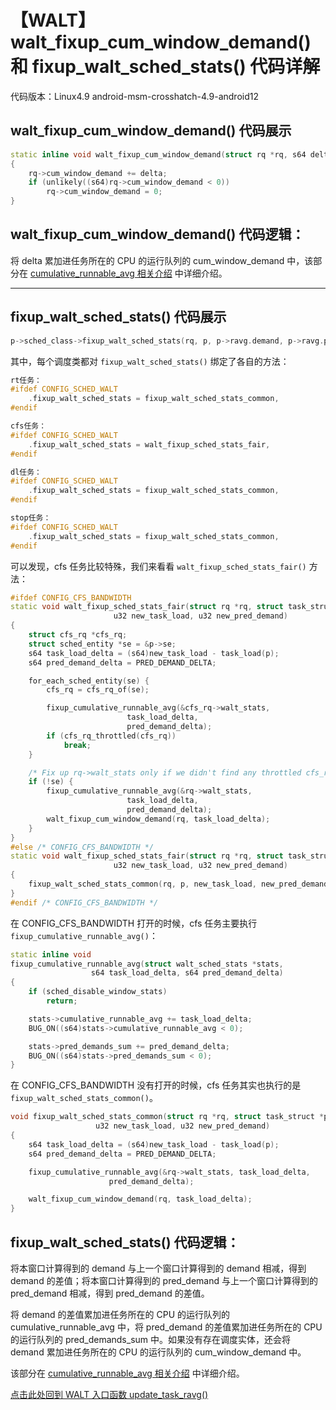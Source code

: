 # 【WALT】walt_fixup_cum_window_demand() 和 fixup_walt_sched_stats() 代码详解
代码版本：Linux4.9 android-msm-crosshatch-4.9-android12
## walt_fixup_cum_window_demand() 代码展示
```cpp
static inline void walt_fixup_cum_window_demand(struct rq *rq, s64 delta)
{
	rq->cum_window_demand += delta;
	if (unlikely((s64)rq->cum_window_demand < 0))
		rq->cum_window_demand = 0;
}
```
## walt_fixup_cum_window_demand() 代码逻辑：
将 delta 累加进任务所在的 CPU 的运行队列的 cum_window_demand 中，该部分在 [cumulative_runnable_avg 相关介绍]() 中详细介绍。

---
## fixup_walt_sched_stats() 代码展示
```cpp
p->sched_class->fixup_walt_sched_stats(rq, p, p->ravg.demand, p->ravg.pred_demand);
```
其中，每个调度类都对 `fixup_walt_sched_stats()` 绑定了各自的方法：
```cpp
rt任务：
#ifdef CONFIG_SCHED_WALT
	.fixup_walt_sched_stats	= fixup_walt_sched_stats_common,
#endif

cfs任务：
#ifdef CONFIG_SCHED_WALT
	.fixup_walt_sched_stats	= walt_fixup_sched_stats_fair,
#endif

dl任务：
#ifdef CONFIG_SCHED_WALT
	.fixup_walt_sched_stats	= fixup_walt_sched_stats_common,
#endif

stop任务：
#ifdef CONFIG_SCHED_WALT
	.fixup_walt_sched_stats	= fixup_walt_sched_stats_common,
#endif
```
可以发现，cfs 任务比较特殊，我们来看看 `walt_fixup_sched_stats_fair()` 方法：
```cpp
#ifdef CONFIG_CFS_BANDWIDTH
static void walt_fixup_sched_stats_fair(struct rq *rq, struct task_struct *p,
				       u32 new_task_load, u32 new_pred_demand)
{
	struct cfs_rq *cfs_rq;
	struct sched_entity *se = &p->se;
	s64 task_load_delta = (s64)new_task_load - task_load(p);
	s64 pred_demand_delta = PRED_DEMAND_DELTA;

	for_each_sched_entity(se) {
		cfs_rq = cfs_rq_of(se);

		fixup_cumulative_runnable_avg(&cfs_rq->walt_stats,
					      task_load_delta,
					      pred_demand_delta);
		if (cfs_rq_throttled(cfs_rq))
			break;
	}

	/* Fix up rq->walt_stats only if we didn't find any throttled cfs_rq */
	if (!se) {
		fixup_cumulative_runnable_avg(&rq->walt_stats,
					      task_load_delta,
					      pred_demand_delta);
		walt_fixup_cum_window_demand(rq, task_load_delta);
	}
}
#else /* CONFIG_CFS_BANDWIDTH */
static void walt_fixup_sched_stats_fair(struct rq *rq, struct task_struct *p,
				       u32 new_task_load, u32 new_pred_demand)
{
	fixup_walt_sched_stats_common(rq, p, new_task_load, new_pred_demand);
}
#endif /* CONFIG_CFS_BANDWIDTH */
```
在 CONFIG_CFS_BANDWIDTH 打开的时候，cfs 任务主要执行 `fixup_cumulative_runnable_avg()`：
```cpp
static inline void
fixup_cumulative_runnable_avg(struct walt_sched_stats *stats,
			      s64 task_load_delta, s64 pred_demand_delta)
{
	if (sched_disable_window_stats)
		return;

	stats->cumulative_runnable_avg += task_load_delta;
	BUG_ON((s64)stats->cumulative_runnable_avg < 0);

	stats->pred_demands_sum += pred_demand_delta;
	BUG_ON((s64)stats->pred_demands_sum < 0);
}
```
在 CONFIG_CFS_BANDWIDTH 没有打开的时候，cfs 任务其实也执行的是 `fixup_walt_sched_stats_common()`。
```cpp
void fixup_walt_sched_stats_common(struct rq *rq, struct task_struct *p,
				   u32 new_task_load, u32 new_pred_demand)
{
	s64 task_load_delta = (s64)new_task_load - task_load(p);
	s64 pred_demand_delta = PRED_DEMAND_DELTA;

	fixup_cumulative_runnable_avg(&rq->walt_stats, task_load_delta,
				      pred_demand_delta);

	walt_fixup_cum_window_demand(rq, task_load_delta);
}
```
## fixup_walt_sched_stats() 代码逻辑：
将本窗口计算得到的 demand 与上一个窗口计算得到的 demand 相减，得到 demand 的差值；将本窗口计算得到的 pred_demand 与上一个窗口计算得到的 pred_demand 相减，得到 pred_demand 的差值。

将 demand 的差值累加进任务所在的 CPU 的运行队列的 cumulative_runnable_avg 中，将 pred_demand 的差值累加进任务所在的 CPU 的运行队列的 pred_demands_sum 中。如果没有存在调度实体，还会将 demand 累加进任务所在的 CPU 的运行队列的 cum_window_demand 中。

该部分在 [cumulative_runnable_avg 相关介绍]() 中详细介绍。


[点击此处回到 WALT 入口函数 update_task_ravg()](https://blog.csdn.net/Cyrusandy/article/details/131388581?spm=1001.2014.3001.5502)
